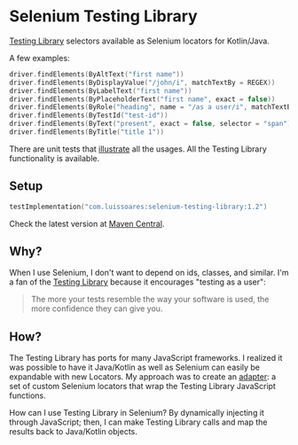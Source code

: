 # Selenium Testing Library

[Testing Library](http://testing-library.com/) selectors available as Selenium locators for Kotlin/Java.

A few examples:

```kotlin
driver.findElements(ByAltText("first name"))
driver.findElements(ByDisplayValue("/john/i", matchTextBy = REGEX))
driver.findElements(ByLabelText("first name"))
driver.findElements(ByPlaceholderText("first name", exact = false))
driver.findElements(ByRole("heading", name = "/as a user/i", matchTextBy = REGEX))
driver.findElements(ByTestId("test-id"))
driver.findElements(ByText("present", exact = false, selector = "span"))
driver.findElements(ByTitle("title 1"))
```

There are unit tests that [illustrate](https://medium.com/codex/towards-self-documenting-code-371364bdccbb)
all the usages. All the Testing Library functionality is available.

## Setup

````kotlin
testImplementation("com.luissoares:selenium-testing-library:1.2")
````

Check the latest version
at [Maven Central](https://search.maven.org/artifact/com.luissoares/selenium-testing-library).

## Why?

When I use Selenium, I don't want to depend on ids, classes, and similar.
I'm a fan of the [Testing Library](http://testing-library.com/) because it encourages "testing as a user":

> The more your tests resemble the way your software is used,
> the more confidence they can give you.

## How?

The Testing Library has ports for many JavaScript frameworks. I realized it was possible to have it Java/Kotlin as
well as Selenium can easily be expandable with new Locators.
My approach was to create an [adapter](https://en.wikipedia.org/wiki/Adapter_pattern):
a set of custom Selenium locators that wrap the Testing Library JavaScript functions.

How can I use Testing Library in Selenium? By dynamically injecting it through JavaScript; then, I can make Testing
Library calls and map the results back to Java/Kotlin objects.
